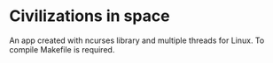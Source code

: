 # Civilizations in space
An app created with ncurses library and multiple threads for Linux. To compile Makefile is required.

